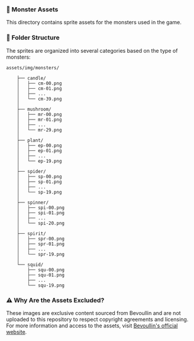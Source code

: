 ### 👾 Monster Assets

This directory contains sprite assets for the monsters used in the game.

### 📂 Folder Structure

The sprites are organized into several categories based on the type of monsters:

```
assets/img/monsters/

    ├── candle/
    │   ├── cm-00.png
    │   ├── cm-01.png
    │   ├── ...
    │   └── cm-39.png
    │
    ├── mushroom/
    │   ├── mr-00.png
    │   ├── mr-01.png
    │   ├── ...
    │   └── mr-29.png
    │
    ├── plant/
    │   ├── ep-00.png
    │   ├── ep-01.png
    │   ├── ...
    │   └── ep-19.png
    │
    ├── spider/
    │   ├── sp-00.png
    │   ├── sp-01.png
    │   ├── ...
    │   └── sp-19.png
    │
    ├── spinner/
    │   ├── spi-00.png
    │   ├── spi-01.png
    │   ├── ...
    │   └── spi-20.png
    │
    ├── spirit/
    │   ├── spr-00.png
    │   ├── spr-01.png
    │   ├── ...
    │   └── spr-19.png
    │
    └── squid/
        ├── squ-00.png
        ├── squ-01.png
        ├── ...
        └── squ-19.png

```

### ⚠️ Why Are the Assets Excluded?

These images are exclusive content sourced from Bevoullin and are not uploaded to this repository to respect copyright agreements and licensing. For more information and access to the assets, visit [Bevoullin's official website](https://bevouliin.com/12-shadow-monsters-game-asset/).